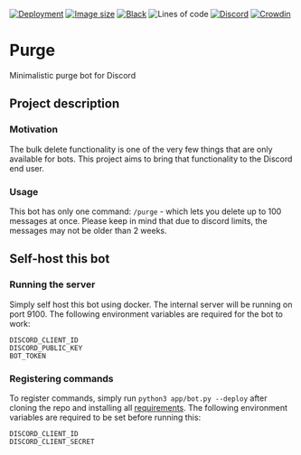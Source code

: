 [![Deployment](https://github.com/therealr5/Purge/actions/workflows/deploy.yml/badge.svg)](https://github.com/therealr5/Purge/actions/workflows/deploy.yml)
[![Image size](https://img.shields.io/docker/image-size/therealr5/purge/latest)](https://hub.docker.com/r/therealr5/purge)
[![Black](https://img.shields.io/badge/codestyle-black-000000)](https://github.com/psf/black)
![Lines of code](https://img.shields.io/tokei/lines/github/therealr5/Purge)
[![Discord](https://img.shields.io/discord/952508187905511484)](https://discord.gg/4JT9JyjkAF)
[![Crowdin](https://badges.crowdin.net/purge/localized.svg)](https://crowdin.com/project/purge)

# Purge
Minimalistic purge bot for Discord

## Project description

### Motivation
The bulk delete functionality is one of the very few things that are only available for bots. This project aims to bring that functionality to the Discord end user.

### Usage
This bot has only one command: `/purge` -  which lets you delete up to 100 messages at once.
Please keep in mind that due to discord limits, the messages may not be older than 2 weeks.


## Self-host this bot
### Running the server
Simply self host this bot using docker. The internal server will be running on port 9100. The following environment variables are required for the bot to work:
```env
DISCORD_CLIENT_ID
DISCORD_PUBLIC_KEY
BOT_TOKEN
```` 

### Registering commands
To register commands, simply run `python3 app/bot.py --deploy` after cloning the repo and installing all [requirements](https://github.com/therealr5/Purge/blob/main/requirements.txt).
The following environment variables are required to be set before running this:
```env
DISCORD_CLIENT_ID
DISCORD_CLIENT_SECRET
```
